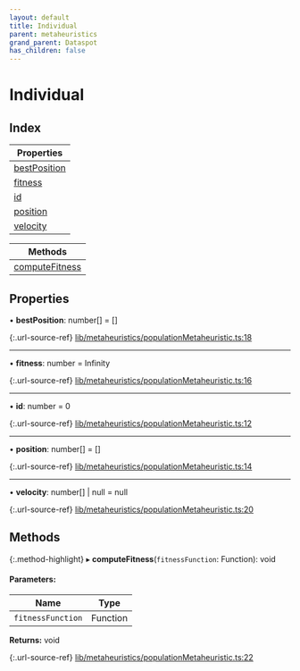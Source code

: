 ```yaml
---
layout: default
title: Individual
parent: metaheuristics
grand_parent: Dataspot
has_children: false
---
```


# Individual

## Index

| Properties |
|-----------|
| [bestPosition](#bestposition) |
| [fitness](#fitness) |
| [id](#id) |
| [position](#position) |
| [velocity](#velocity) |

| Methods |
|-----------|
| [computeFitness](#computefitness) |

## Properties

•  **bestPosition**: number[] = []

{:.url-source-ref}
[lib/metaheuristics/populationMetaheuristic.ts:18](https://github.com/ascentcore/dataspot/blob/f1c4a34/lib/metaheuristics/populationMetaheuristic.ts#L18)

___

•  **fitness**: number = Infinity

{:.url-source-ref}
[lib/metaheuristics/populationMetaheuristic.ts:16](https://github.com/ascentcore/dataspot/blob/f1c4a34/lib/metaheuristics/populationMetaheuristic.ts#L16)

___

•  **id**: number = 0

{:.url-source-ref}
[lib/metaheuristics/populationMetaheuristic.ts:12](https://github.com/ascentcore/dataspot/blob/f1c4a34/lib/metaheuristics/populationMetaheuristic.ts#L12)

___

•  **position**: number[] = []

{:.url-source-ref}
[lib/metaheuristics/populationMetaheuristic.ts:14](https://github.com/ascentcore/dataspot/blob/f1c4a34/lib/metaheuristics/populationMetaheuristic.ts#L14)

___

•  **velocity**: number[] \| null = null

{:.url-source-ref}
[lib/metaheuristics/populationMetaheuristic.ts:20](https://github.com/ascentcore/dataspot/blob/f1c4a34/lib/metaheuristics/populationMetaheuristic.ts#L20)

## Methods

{:.method-highlight}
▸ **computeFitness**(`fitnessFunction`: Function): void

#### Parameters:

Name | Type |
------ | ------ |
`fitnessFunction` | Function |

**Returns:** void

{:.url-source-ref}
[lib/metaheuristics/populationMetaheuristic.ts:22](https://github.com/ascentcore/dataspot/blob/f1c4a34/lib/metaheuristics/populationMetaheuristic.ts#L22)
